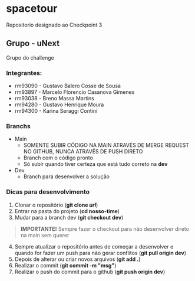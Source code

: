 # spacetour
Repositorio designado ao Checkpoint 3

## Grupo - uNext
Grupo do challenge


### Integrantes:
* rm93090 - Gustavo Balero Cosse de Sousa
* rm93897 - Marcelo Florencio Casanova Gimenes  
* rm93038 - Breno Massa Martins  
* rm94280 - Gustavo Henrique Moura 
* rm94300 - Karina Seraggi Contini


### Branchs
* Main
  * SOMENTE SUBIR CÓDIGO NA MAIN ATRAVÉS DE MERGE REQUEST NO GITHUB, NUNCA ATRAVÉS DE PUSH DIRETO
  * Branch com o código pronto
  * Só subir quando tiver certeza que está tudo correto na **dev**
* Dev
  * Branch para desenvolver a solução  


### Dicas para desenvolvimento
1. Clonar o repositório (**git clone _url_**)
2. Entrar na pasta do projeto (**cd nosso-time**)
3. Mudar para a branch dev (**git checkout dev**)  
>**IMPORTANTE!** Sempre fazer o checkout para não desenvolver direto na main sem querer
4. Sempre atualizar o repositório antes de começar a desenvolver e quando for fazer um push para não gerar conflitos (**git pull origin dev**)
5. Depois de alterar ou criar novos arquivos (**git add .**)
6. Realizar o commit (**git commit -m "msg"**)
7. Realizar o push do commit para o github (**git push origin dev**)


